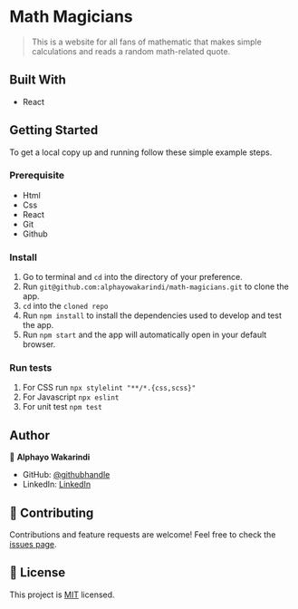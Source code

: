 # Math Magicians

> This is a website for all fans of mathematic that makes simple calculations and reads a random math-related quote.


## Built With

- React

## Getting Started

To get a local copy up and running follow these simple example steps.

### Prerequisite
- Html
- Css
- React
- Git
- Github


### Install
1. Go to terminal and ```cd``` into the directory of your preference.
2. Run ```git@github.com:alphayowakarindi/math-magicians.git``` to clone the app.
3. ```cd``` into the ```cloned repo```
4. Run  ```npm install``` to install the dependencies used to develop and test the app.
5. Run ```npm start``` and the app will automatically open in your default browser.


### Run tests
1. For CSS run ```npx stylelint "**/*.{css,scss}"```
2. For Javascript ```npx eslint```
3. For unit test ```npm test```


## Author

👤 **Alphayo Wakarindi**

- GitHub: [@githubhandle](https://github.com/alphayowakarindi)
- LinkedIn: [LinkedIn](https://www.linkedin.com/in/alphayo-wakarindi-15a825236/)


## 🤝 Contributing

Contributions and feature requests are welcome!
Feel free to check the [issues page](https://github.com/alphayowakarindi/math-magicians/issues).


## 📝 License

This project is [MIT](./LICENSE.md) licensed.
